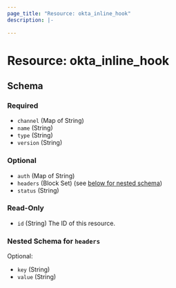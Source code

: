 ```yaml
---
page_title: "Resource: okta_inline_hook"
description: |-
  
---
```


# Resource: okta_inline_hook





<!-- schema generated by tfplugindocs -->
## Schema

### Required

- `channel` (Map of String)
- `name` (String)
- `type` (String)
- `version` (String)

### Optional

- `auth` (Map of String)
- `headers` (Block Set) (see [below for nested schema](#nestedblock--headers))
- `status` (String)

### Read-Only

- `id` (String) The ID of this resource.

<a id="nestedblock--headers"></a>
### Nested Schema for `headers`

Optional:

- `key` (String)
- `value` (String)


